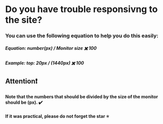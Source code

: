 # Do you have trouble responsivng to the site?

### You can use the following equation to help you do this easily:

##### Equation: number(px) / Monitor size ✖️ 100
##### Example:  top: 20px  /   (1440px)   ✖️ 100

## Attention❗
#### Note that the numbers that should be divided by the size of the monitor should be (px). ✔️ 

#### If it was practical, please do not forget the star ⭐
